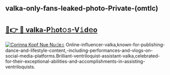 ## valka-only-fans​-leaked-photo​-Private-(omtlc)


# <h2><a href="https://mediaupload.pro?title=valka&ref=git">🔗👉 🔴 valka-P𝚑ot𝚘𝚜-V𝚒d𝚎o</a></h2>

[![Corinna Kopf Nue Nu𝚍e𝚜](https://i.imgur.com/0qMVB7G.gif)](https://mediaupload.pro?title=valka&ref=git)
Online-influencer-valka,known-for-publishing-dance-and-lifestyle-content,-including-performances-and-vlogs-on-social-media-platforms.Brilliant-ventriloquist-assistant-valka,celebrated-for-their-exceptional-abilities-and-accomplishments-in-assisting-ventriloquists.  